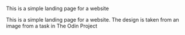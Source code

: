 This is a simple landing page for a website


This is a simple landing page for a website. The design is taken from an image from a task in The Odin Project
